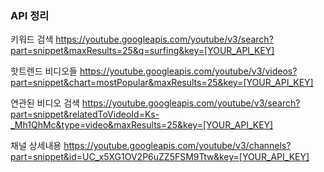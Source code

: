 ### API 정리

키워드 검색
https://youtube.googleapis.com/youtube/v3/search?part=snippet&maxResults=25&q=surfing&key=[YOUR_API_KEY]

핫트렌드 비디오들
https://youtube.googleapis.com/youtube/v3/videos?part=snippet&chart=mostPopular&maxResults=25&key=[YOUR_API_KEY]

연관된 비디오 검색
https://youtube.googleapis.com/youtube/v3/search?part=snippet&relatedToVideoId=Ks-_Mh1QhMc&type=video&maxResults=25&key=[YOUR_API_KEY]

채널 상세내용
https://youtube.googleapis.com/youtube/v3/channels?part=snippet&id=UC_x5XG1OV2P6uZZ5FSM9Ttw&key=[YOUR_API_KEY]
